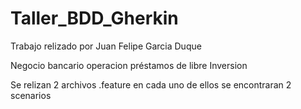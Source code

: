# Taller_BDD_Gherkin

Trabajo relizado por Juan Felipe Garcia Duque

Negocio bancario operacion préstamos de libre Inversion

Se relizan 2 archivos .feature en cada uno de ellos se encontraran 2 scenarios

